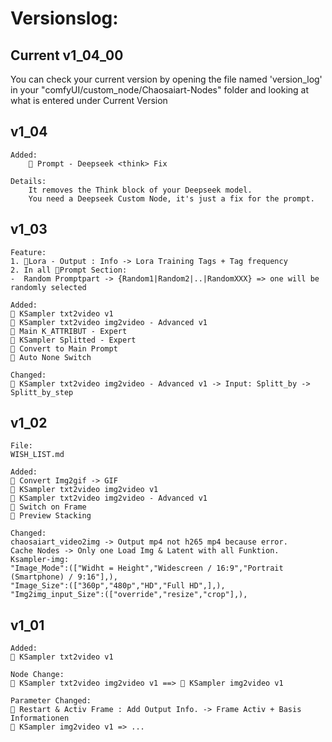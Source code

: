# Versionslog:
## Current v1_04_00
You can check your current version by opening the file named 'version_log' in your "comfyUI/custom_node/Chaosaiart-Nodes" folder and looking at what is entered under Current Version<br>

## v1_04

    Added:
        🔶 Prompt - Deepseek <think> Fix 
    
    Details:
        It removes the Think block of your Deepseek model.
        You need a Deepseek Custom Node, it's just a fix for the prompt.
        
## v1_03

    Feature:
    1. 🔶Lora - Output : Info -> Lora Training Tags + Tag frequency
    2. In all 🔶Prompt Section:
    -  Random Promptpart -> {Random1|Random2|..|RandomXXX} => one will be randomly selected
    
    Added:
    🔶 KSampler txt2video v1
    🔶 KSampler txt2video img2video - Advanced v1
    🔶 Main K_ATTRIBUT - Expert
    🔶 KSampler Splitted - Expert
    🔶 Convert to Main Prompt 
    🔶 Auto None Switch

    Changed: 
    🔶 KSampler txt2video img2video - Advanced v1 -> Input: Splitt_by -> Splitt_by_step


## v1_02

    File:
    WISH_LIST.md

    Added:
    🔶 Convert Img2gif -> GIF
    🔶 KSampler txt2video img2video v1
    🔶 KSampler txt2video img2video - Advanced v1
    🔶 Switch on Frame
    🔶 Preview Stacking

    Changed:
    chaosaiart_video2img -> Output mp4 not h265 mp4 because error. 
    Cache Nodes -> Only one Load Img & Latent with all Funktion.
    Ksampler-img:  
    "Image_Mode":(["Widht = Height","Widescreen / 16:9","Portrait (Smartphone) / 9:16"],),
    "Image_Size":(["360p","480p","HD","Full HD",],),
    "Img2img_input_Size":(["override","resize","crop"],),


## v1_01
    
    Added:
    🔶 KSampler txt2video v1

    Node Change:
    🔶 KSampler txt2video img2video v1 ==> 🔶 KSampler img2video v1
 
    Parameter Changed:
    🔶 Restart & Activ Frame : Add Output Info. -> Frame Activ + Basis Informationen
    🔶 KSampler img2video v1 => ... 
    
    
</details>
